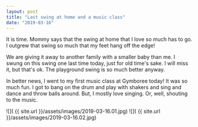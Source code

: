 ```yaml
---
layout: post
title: "Last swing at home and a music class"
date: "2019-03-16"
---
```


It is time. Mommy says that the swing at home that I love so much has to go. I outgrew that swing so much that my feet hang off the edge!

We are giving it away to another family with a smaller baby than me. I swung on this swing one last time today, just for old time's sake. I will miss it, but that's ok. The playground swing is so much better anyway.

In better news, I went to my first music class at Gymboree today! It was so much fun. I got to bang on the drum and play with shakers and sing and dance and throw balls around. But, I mostly love singing. Or, well, shouting to the music.

<span class="gallery">
  ![]( {{ site.url }}/assets/images/2019-03-16.01.jpg)
  ![]( {{ site.url }}/assets/images/2019-03-16.02.jpg)
</span>
